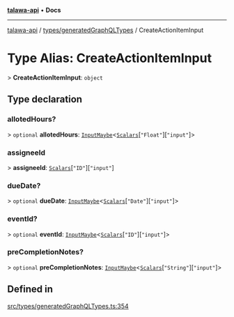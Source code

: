 [**talawa-api**](../../../README.md) • **Docs**

***

[talawa-api](../../../modules.md) / [types/generatedGraphQLTypes](../README.md) / CreateActionItemInput

# Type Alias: CreateActionItemInput

\> **CreateActionItemInput**: `object`

## Type declaration

### allotedHours?

\> `optional` **allotedHours**: [`InputMaybe`](InputMaybe.md)\<[`Scalars`](Scalars.md)\[`"Float"`\]\[`"input"`\]\>

### assigneeId

\> **assigneeId**: [`Scalars`](Scalars.md)\[`"ID"`\]\[`"input"`\]

### dueDate?

\> `optional` **dueDate**: [`InputMaybe`](InputMaybe.md)\<[`Scalars`](Scalars.md)\[`"Date"`\]\[`"input"`\]\>

### eventId?

\> `optional` **eventId**: [`InputMaybe`](InputMaybe.md)\<[`Scalars`](Scalars.md)\[`"ID"`\]\[`"input"`\]\>

### preCompletionNotes?

\> `optional` **preCompletionNotes**: [`InputMaybe`](InputMaybe.md)\<[`Scalars`](Scalars.md)\[`"String"`\]\[`"input"`\]\>

## Defined in

[src/types/generatedGraphQLTypes.ts:354](https://github.com/PalisadoesFoundation/talawa-api/blob/c952c7a3bfd4b8b910fbae10313f5402ade5a9d4/src/types/generatedGraphQLTypes.ts#L354)
